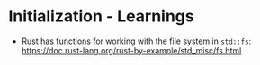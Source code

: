 # Initialization - Learnings
- Rust has functions for working with the file system in `std::fs`: https://doc.rust-lang.org/rust-by-example/std_misc/fs.html

